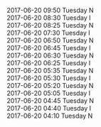 2017-06-20 09:50 Tuesday  N  
2017-06-20 08:30 Tuesday  I  
2017-06-20 08:25 Tuesday  N  
2017-06-20 07:30 Tuesday  I  
2017-06-20 06:50 Tuesday  N  
2017-06-20 06:45 Tuesday  I  
2017-06-20 06:30 Tuesday  N  
2017-06-20 06:25 Tuesday  I  
2017-06-20 05:35 Tuesday  N  
2017-06-20 05:30 Tuesday  I  
2017-06-20 05:20 Tuesday  N  
2017-06-20 05:05 Tuesday  I  
2017-06-20 04:45 Tuesday  N  
2017-06-20 04:40 Tuesday  I  
2017-06-20 04:10 Tuesday  N  
